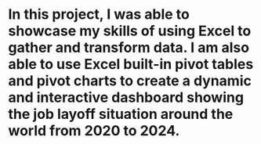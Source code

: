 # In this project, I was able to showcase my skills of using Excel to gather and transform data. I am also able to use Excel built-in pivot tables and pivot charts to create a dynamic and interactive dashboard showing the job layoff situation around the world from 2020 to 2024.
